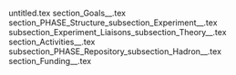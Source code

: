 untitled.tex
section_Goals__.tex
section_PHASE_Structure_subsection_Experiment__.tex
subsection_Experiment_Liaisons_subsection_Theory__.tex
section_Activities__.tex
subsection_PHASE_Repository_subsection_Hadron__.tex
section_Funding__.tex

